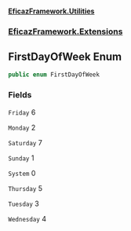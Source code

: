 #### [EficazFramework.Utilities](EficazFrameworkUtilities.md 'EficazFramework Utilities')
### [EficazFramework.Extensions](EficazFrameworkUtilities.md#EficazFramework.Extensions 'EficazFramework.Extensions')

## FirstDayOfWeek Enum

```csharp
public enum FirstDayOfWeek
```
### Fields

<a name='EficazFramework.Extensions.FirstDayOfWeek.Friday'></a>

`Friday` 6

<a name='EficazFramework.Extensions.FirstDayOfWeek.Monday'></a>

`Monday` 2

<a name='EficazFramework.Extensions.FirstDayOfWeek.Saturday'></a>

`Saturday` 7

<a name='EficazFramework.Extensions.FirstDayOfWeek.Sunday'></a>

`Sunday` 1

<a name='EficazFramework.Extensions.FirstDayOfWeek.System'></a>

`System` 0

<a name='EficazFramework.Extensions.FirstDayOfWeek.Thursday'></a>

`Thursday` 5

<a name='EficazFramework.Extensions.FirstDayOfWeek.Tuesday'></a>

`Tuesday` 3

<a name='EficazFramework.Extensions.FirstDayOfWeek.Wednesday'></a>

`Wednesday` 4